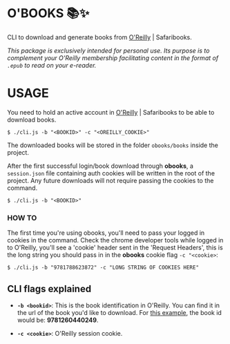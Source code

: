 # O'BOOKS :books::sparkles:

  

CLI to download and generate books from [O'Reilly](https://www.oreilly.com/) | Safaribooks.



_This package is exclusively intended for personal use. Its purpose is to complement your O'Reilly membership facilitating content in the format of `.epub` to read on your e-reader._


# USAGE

You need to hold an active account in [O'Reilly](https://www.oreilly.com/) | Safaribooks to be able to download books.

  

	$ ./cli.js -b "<BOOKID>" -c "<OREILLY_COOKIE>"

  

The downloaded books will be stored in the folder `obooks/books` inside the project.


After the first successful login/book download through **obooks**, a `session.json` file containing auth cookies will be written in the root of the project. Any future downloads will not require passing the cookies to the command.

 
	$ ./cli.js -b "<BOOKID>"

  
### **HOW TO**

The first time you're using obooks, you'll need to pass your logged in cookies in the command. Check the chrome developer tools while logged in to O'Reilly, you'll see a 'cookie' header sent in the 'Request Headers', this is the long string you should pass in in the **obooks** cookie flag `-c "<cookie>`:


`$ ./cli.js -b "9781788623872" -c "LONG STRING OF COOKIES HERE"`

  
## **CLI flags explained**


-  **`-b <bookid>`**: This is the book identification in O'Reilly. You can find it in the url of the book you'd like to download. For [this example](https://learning.oreilly.com/library/view/java-the-complete/9781260440249/), the book id would be: **9781260440249**.

-  **`-c <cookie>`**: O'Reilly session cookie.
